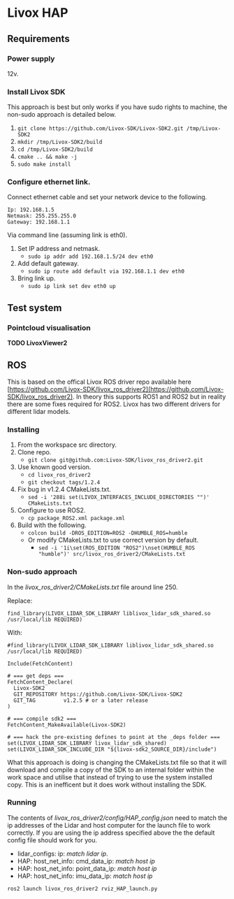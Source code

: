 # Livox HAP
## Requirements

### Power supply

12v.

### Install Livox SDK

This approach is best but only works if you have sudo rights to machine, the non-sudo approach is detailed below.

1. ```git clone https://github.com/Livox-SDK/Livox-SDK2.git /tmp/Livox-SDK2```
2. ```mkdir /tmp/Livox-SDK2/build```
3. ```cd /tmp/Livox-SDK2/build```
4. ```cmake .. && make -j```
5. ```sudo make install```

### Configure ethernet link.

Connect ethernet cable and set your network device to the following.

```
Ip: 192.168.1.5
Netmask: 255.255.255.0
Gateway: 192.168.1.1
```

Via command line (assuming link is eth0).

1. Set IP address and netmask.
    - ```sudo ip addr add 192.168.1.5/24 dev eth0```
2. Add default gateway.
    - ```sudo ip route add default via 192.168.1.1 dev eth0```
3. Bring link up.
    - ```sudo ip link set dev eth0 up```


## Test system

### Pointcloud visualisation

**TODO LivoxViewer2**

## ROS

This is based on the offical Livox ROS driver repo available here [https://github.com/Livox-SDK/livox_ros_driver2](https://github.com/Livox-SDK/livox_ros_driver2).
In theory this supports ROS1 and ROS2 but in reality there are some fixes required for ROS2.
Livox has two different drivers for different lidar models.

### Installing

1. From the workspace src directory.
2. Clone repo.
    - ```git clone git@github.com:Livox-SDK/livox_ros_driver2.git```
3. Use known good version.
    - ```cd livox_ros_driver2```
    - ```git checkout tags/1.2.4```
4. Fix bug in v1.2.4 CMakeLists.txt.
   - ```sed -i '288i set(LIVOX_INTERFACES_INCLUDE_DIRECTORIES "")' CMakeLists.txt```
5. Configure to use ROS2.
    - ```cp package_ROS2.xml package.xml```
6. Build with the following.
   - ```colcon build -DROS_EDITION=ROS2 -DHUMBLE_ROS=humble```
   - Or modify CMakeLists.txt to use correct version by default.
     - ```sed -i '1i\set(ROS_EDITION "ROS2")\nset(HUMBLE_ROS "humble")' src/livox_ros_driver2/CMakeLists.txt```

### Non-sudo approach

In the *livox_ros_driver2/CMakeLists.txt* file around line 250.

Replace: 

```
find_library(LIVOX_LIDAR_SDK_LIBRARY liblivox_lidar_sdk_shared.so /usr/local/lib REQUIRED)
```

With: 

```
#find_library(LIVOX_LIDAR_SDK_LIBRARY liblivox_lidar_sdk_shared.so /usr/local/lib REQUIRED)

Include(FetchContent)

# === get deps ===
FetchContent_Declare(
  Livox-SDK2
  GIT_REPOSITORY https://github.com/Livox-SDK/Livox-SDK2
  GIT_TAG         v1.2.5 # or a later release
)

# === compile sdk2 ===
FetchContent_MakeAvailable(Livox-SDK2)

# === hack the pre-existing defines to point at the _deps folder ===
set(LIVOX_LIDAR_SDK_LIBRARY livox_lidar_sdk_shared)
set(LIVOX_LIDAR_SDK_INCLUDE_DIR "${livox-sdk2_SOURCE_DIR}/include")
```

What this approach is doing is changing the CMakeLists.txt file so that it will download and compile a copy of the SDK to an internal folder within the work space and utilise that instead of trying to use the system installed copy. 
This is an inefficent but it does work without installing the SDK.

### Running

The contents of *livox_ros_driver2/config/HAP_config.json* need to match the ip addresses of the Lidar and host computer for the launch file to work correctly. 
If you are using the ip address specified above the the default config file should work for you.

- lidar_configs: ip: *match lidar ip*.
- HAP: host_net_info: cmd_data_ip: *match host ip*
- HAP: host_net_info: point_data_ip: *match host ip*
- HAP: host_net_info: imu_data_ip: *match host ip*

```ros2 launch livox_ros_driver2 rviz_HAP_launch.py```


